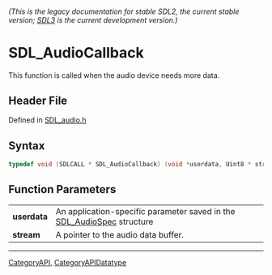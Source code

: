 ###### (This is the legacy documentation for stable SDL2, the current stable version; [SDL3](https://wiki.libsdl.org/SDL3/) is the current development version.)
# SDL_AudioCallback

This function is called when the audio device needs more data.

## Header File

Defined in [SDL_audio.h](https://github.com/libsdl-org/SDL/blob/SDL2/include/SDL_audio.h)

## Syntax

```c
typedef void (SDLCALL * SDL_AudioCallback) (void *userdata, Uint8 * stream, int len);
```

## Function Parameters

|                  |                                                                                         |
| ---------------- | --------------------------------------------------------------------------------------- |
| **userdata**     | An application-specific parameter saved in the [SDL_AudioSpec](SDL_AudioSpec) structure |
| **stream**       | A pointer to the audio data buffer.                                                     |

----
[CategoryAPI](CategoryAPI), [CategoryAPIDatatype](CategoryAPIDatatype)

